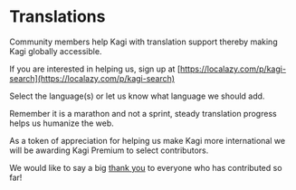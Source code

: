 # Translations

Community members help Kagi with translation support thereby making Kagi globally accessible.

If you are interested in helping us, sign up at [https://localazy.com/p/kagi-search](https://localazy.com/p/kagi-search)

Select the language(s) or let us know what language we should add.

Remember it is a marathon and not a sprint, steady translation progress helps us humanize the web.

As a token of appreciation for helping us make Kagi more international we will be awarding Kagi Premium to select contributors.

We would like to say a big [thank you](../misc/kudos.md) to everyone who has contributed so far!
